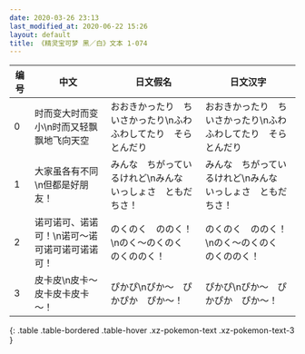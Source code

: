 ```yaml
---
date: 2020-03-26 23:13
last_modified_at: 2020-06-22 15:26
layout: default
title: 《精灵宝可梦 黑／白》文本 1-074
---
```

| 编号 | 中文 | 日文假名 | 日文汉字 |
| ---- | ---- | ---- | --- |
| 0 |  时而变大时而变小\n时而又轻飘飘地飞向天空 | おおきかったり　ちいさかったり\nふわふわしてたり　そらとんだり | おおきかったり　ちいさかったり\nふわふわしてたり　そらとんだり |
| 1 | 大家虽各有不同\n但都是好朋友！ | みんな　ちがっているけれど\nみんな　いっしょさ　ともだちさ！ | みんな　ちがっているけれど\nみんな　いっしょさ　ともだちさ！ |
| 2 | 诺可诺可、诺诺可！\n诺可～诺可诺可诺可诺诺可！ | のくのく　ののく！\nのく～のくのく　のくののく！ | のくのく　ののく！\nのく～のくのく　のくののく！ |
| 3 |  皮卡皮\n皮卡～皮卡皮卡皮卡～！ | ぴかぴ\nぴか～　ぴかぴか　ぴか～！ | ぴかぴ\nぴか～　ぴかぴか　ぴか～！ |
{: .table .table-bordered .table-hover .xz-pokemon-text .xz-pokemon-text-3 }